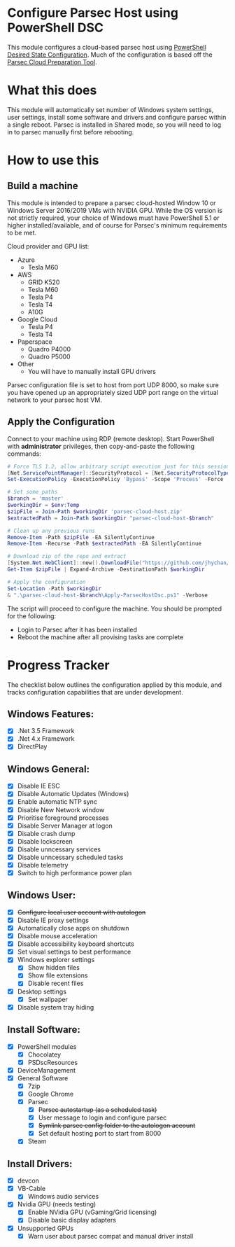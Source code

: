 # Configure Parsec Host using PowerShell DSC
This module configures a cloud-based parsec host using [PowerShell Desired State Configuration](https://docs.microsoft.com/en-us/powershell/scripting/dsc/getting-started/wingettingstarted?view=powershell-5.1). Much of the configuration is based off the [Parsec Cloud Preparation Tool](https://github.com/jamesstringerparsec/Parsec-Cloud-Preparation-Tool).

# What this does
This module will automatically set number of Windows system settings, user settings, install some software and drivers and configure parsec within a single reboot. Parsec is installed in Shared mode, so you will need to log in to parsec manually first before rebooting.

# How to use this
## Build a machine
This module is intended to prepare a parsec cloud-hosted Window 10 or Windows Server 2016/2019 VMs with NVIDIA GPU. While the OS version is not strictly required, your choice of Windows must have PowerShell 5.1 or higher installed/available, and of course for Parsec's minimum requirements to be met.

Cloud provider and GPU list:
 - Azure
   - Tesla M60
 - AWS
   - GRID K520
   - Tesla M60
   - Tesla P4
   - Tesla T4
   - A10G
 - Google Cloud
   - Tesla P4
   - Tesla T4
 - Paperspace
   - Quadro P4000
   - Quadro P5000
 - Other
   - You will have to manually install GPU drivers

Parsec configuration file is set to host from port UDP 8000, so make sure you have opened up an appropriately sized UDP port range on the virtual network to your parsec host VM.

## Apply the Configuration
Connect to your machine using RDP (remote desktop). Start PowerShell with **administrator** privileges, then copy-and-paste the following commands:
```powershell
# Force TLS 1.2, allow arbitrary script execution just for this session
[Net.ServicePointManager]::SecurityProtocol = [Net.SecurityProtocolType]::Tls12
Set-ExecutionPolicy -ExecutionPolicy 'Bypass' -Scope 'Process' -Force

# Set some paths
$branch = 'master'
$workingDir = $env:Temp
$zipFile = Join-Path $workingDir 'parsec-cloud-host.zip'
$extractedPath = Join-Path $workingDir "parsec-cloud-host-$branch"

# Clean up any previous runs
Remove-Item -Path $zipFile -EA SilentlyContinue
Remove-Item -Recurse -Path $extractedPath -EA SilentlyContinue

# Download zip of the repo and extract
[System.Net.WebClient]::new().DownloadFile("https://github.com/jhychan/parsec-cloud-host/archive/refs/heads/$branch.zip", $zipFile)
Get-Item $zipFile | Expand-Archive -DestinationPath $workingDir

# Apply the configuration
Set-Location -Path $workingDir
& ".\parsec-cloud-host-$branch\Apply-ParsecHostDsc.ps1" -Verbose
```

The script will proceed to configure the machine. You should be prompted for the following:
* Login to Parsec after it has been installed
* Reboot the machine after all provising tasks are complete

# Progress Tracker
The checklist below outlines the configuration applied by this module, and tracks configuration capabilities that are under development.

## Windows Features:
 - [x] .Net 3.5 Framework
 - [x] .Net 4.x Framework
 - [x] DirectPlay

## Windows General:
 - [x] Disable IE ESC
 - [x] Disable Automatic Updates (Windows)
 - [x] Enable automatic NTP sync
 - [x] Disable New Network window
 - [x] Prioritise foreground processes
 - [x] Disable Server Manager at logon
 - [x] Disable crash dump
 - [x] Disable lockscreen
 - [x] Disable unncessary services
 - [x] Disable unncessary scheduled tasks
 - [x] Disable telemetry
 - [x] Switch to high performance power plan

## Windows User:
 - [x] ~~Configure local user account with autologon~~
 - [x] Disable IE proxy settings
 - [x] Automatically close apps on shutdown
 - [x] Disable mouse acceleration
 - [x] Disable accessibility keyboard shortcuts
 - [x] Set visual settings to best performance
 - [x] Windows explorer settings
    - [x] Show hidden files
    - [x] Show file extensions
 	- [x] Disable recent files
 - [x] Desktop settings
 	- [x] Set wallpaper
  - [x] Disable system tray hiding

## Install Software:
 - [x] PowerShell modules
 	- [x] Chocolatey
 	- [x] PSDscResources
  - [x] DeviceManagement
 - [x] General Software
 	- [x] 7zip
 	- [x] Google Chrome
 	- [x] Parsec
 	   - [x] ~~Parsec autostartup (as a scheduled task)~~
 	   - [x] User message to login and configure parsec
 	   - [x] ~~Symlink parsec config folder to the autologon account~~
 	   - [x] Set default hosting port to start from 8000
 	- [x] Steam

## Install Drivers:
 - [x] devcon
 - [x] VB-Cable
 	- [x] Windows audio services
 - [x] Nvidia GPU (needs testing)
 	- [x] Enable NVidia GPU (vGaming/Grid licensing)
 	- [x] Disable basic display adapters
 - [x] Unsupported GPUs
    - [x] Warn user about parsec compat and manual driver install
